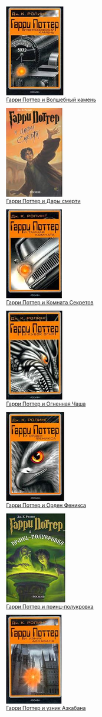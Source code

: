 ![](Гарри%20Поттер%20и%20Волшебный%20камень.jpg)  
[Гарри Поттер и Волшебный камень](Гарри%20Поттер%20и%20Волшебный%20камень.md)

![](Гарри%20Поттер%20и%20Дары%20смерти.jpg)  
[Гарри Поттер и Дары смерти](Гарри%20Поттер%20и%20Дары%20смерти.md)

![](Гарри%20Поттер%20и%20Комната%20Секретов.jpg)  
[Гарри Поттер и Комната Секретов](Гарри%20Поттер%20и%20Комната%20Секретов.md)

![](Гарри%20Поттер%20и%20Огненная%20Чаша.jpg)  
[Гарри Поттер и Огненная Чаша](Гарри%20Поттер%20и%20Огненная%20Чаша.md)

![](Гарри%20Поттер%20и%20Орден%20Феникса.jpg)  
[Гарри Поттер и Орден Феникса](Гарри%20Поттер%20и%20Орден%20Феникса.md)

![](Гарри%20Поттер%20и%20принц-полукровка.jpg)  
[Гарри Поттер и принц-полукровка](Гарри%20Поттер%20и%20принц-полукровка.md)

![](Гарри%20Поттер%20и%20узник%20Азкабана.jpg)  
[Гарри Поттер и узник Азкабана](Гарри%20Поттер%20и%20узник%20Азкабана.md)
